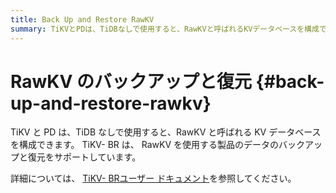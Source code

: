 ```yaml
---
title: Back Up and Restore RawKV
summary: TiKVとPDは、TiDBなしで使用すると、RawKVと呼ばれるKVデータベースを構成できます。TiKV-BRは、RawKVを使用する製品のデータのバックアップと復元をサポートしています。詳細については、TiKV-BRユーザードキュメントを参照してください。
---
```


# RawKV のバックアップと復元 {#back-up-and-restore-rawkv}

TiKV と PD は、TiDB なしで使用すると、RawKV と呼ばれる KV データベースを構成できます。 TiKV- BR は、 RawKV を使用する製品のデータのバックアップと復元をサポートしています。

詳細については、 [TiKV- BRユーザー ドキュメント](https://tikv.org/docs/latest/concepts/explore-tikv-features/backup-restore/)を参照してください。

